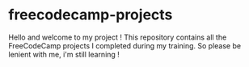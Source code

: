 # freecodecamp-projects
 Hello and welcome to my project ! This repository contains all the FreeCodeCamp projects I completed during my training. So please be lenient with me, i'm still learning !
